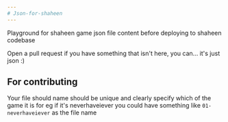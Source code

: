 ```yaml
---
# Json-for-shaheen
---
```

Playground for shaheen game json file content before deploying to shaheen codebase

Open a pull request if you have something that isn't here, you can... it's just json :)

## For contributing
Your file should name should be unique and clearly specify which of the game it is for eg if it's neverhaveiever you could have something like `01-neverhaveiever` as the file name
